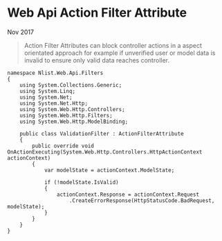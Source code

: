 # Web Api Action Filter Attribute

Nov 2017

> Action Filter Attributes can block controller actions in a aspect orientated approach for example if unverified user or model data is invalid to ensure only valid data reaches controller.

```
namespace Nlist.Web.Api.Filters
{
    using System.Collections.Generic;
    using System.Linq;
    using System.Net;
    using System.Net.Http;
    using System.Web.Http.Controllers;
    using System.Web.Http.Filters;
    using System.Web.Http.ModelBinding;

    public class ValidationFilter : ActionFilterAttribute
    {
        public override void OnActionExecuting(System.Web.Http.Controllers.HttpActionContext actionContext)
        {
            var modelState = actionContext.ModelState;

            if (!modelState.IsValid)
            {
                actionContext.Response = actionContext.Request
                    .CreateErrorResponse(HttpStatusCode.BadRequest, modelState);
            }
        }
    }
}
```